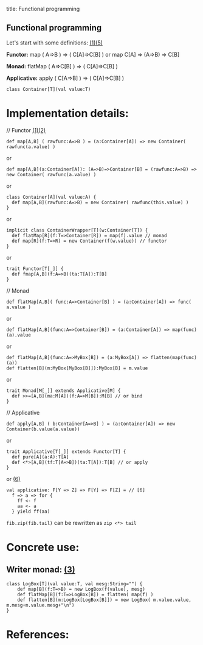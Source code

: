 title: Functional programming

## Functional programming

Let's start with some definitions: [(1)][1][(5)][5]

**Functor:**
    map ( A=>B ) => ( C[A]=>C[B] )   or   map C[A] => (A=>B) => C[B]

**Monad:**
    flatMap ( A=>C[B] ) => ( C[A]=>C[B] )

**Applicative:**
    apply ( C[A=>B] ) => ( C[A]=>C[B] )

    class Container[T](val value:T)

Implementation details:
=======================

// Functor [(1)][1][(2)][2]

    def map[A,B] ( rawfunc:A=>B ) = (a:Container[A]) => new Container( rawfunc(a.value) )

or

    def map[A,B](a:Container[A]): (A=>B)=>Container[B] = (rawfunc:A=>B) => new Container( rawfunc(a.value) )

or

    class Container[A](val value:A) {
      def map[A,B](rawfunc:A=>B) = new Container( rawfunc(this.value) )
    }

or

    implicit class ContainerWrapper[T](w:Container[T]) {
      def flatMap[R](f:T=>Container[R]) = map(f).value // monad
      def map[R](f:T=>R) = new Container(f(w.value)) // functor
    }

or

    trait Functor[T[_]] {
      def fmap[A,B](f:A=>B)(ta:T[A]):T[B]
    }

// Monad

    def flatMap[A,B]( func:A=>Container[B] ) = (a:Container[A]) => func( a.value )

or 

    def flatMap[A,B](func:A=>Container[B]) = (a:Container[A]) => map(func)(a).value

or 

    def flatMap[A,B](func:A=>MyBox[B]) = (a:MyBox[A]) => flatten(map(func)(a))
    def flatten[B](m:MyBox[MyBox[B]]):MyBox[B] = m.value

or 

    trait Monad[M[_]] extends Applicative[M] {
      def >>=[A,B](ma:M[A])(f:A=>M[B]):M[B] // or bind
    }

// Applicative

    def apply[A,B] ( b:Container[A=>B] ) = (a:Container[A]) => new Container(b.value(a.value))

or

    trait Applicative[T[_]] extends Functor[T] {
      def pure[A](a:A):T[A]
      def <*>[A,B](tf:T[A=>B])(ta:T[A]):T[B] // or apply
    }

or [(6)][6]

    val applicative: F[Y => Z] => F[Y] => F[Z] = // [6]
      f => a => for {
        ff <- f
        aa <- a
      } yield ff(aa)

`fib.zip(fib.tail)` can be rewritten as `zip <*> tail`

Concrete use:
=============

Writer monad: [(3)][3]
-------------

    class LogBox[T](val value:T, val mesg:String="") {
        def map[B](f:T=>B) = new LogBox(f(value), mesg)
        def flatMap[B](f:T=>LogBox[B]) = flatten( map(f) )
        def flatten[B](m:LogBox[LogBox[B]]) = new LogBox( m.value.value, m.mesg+m.value.mesg+"\n")
    }
 

References:
===========

[1]: http://thedet.wordpress.com/2012/04/28/functors-monads-applicatives-can-be-so-simple/

[2]: http://thedet.wordpress.com/2012/05/04/functors-monads-applicatives-different-implementations/

[3]: http://thedet.wordpress.com/2013/01/21/functors-monads-applicatives-taking-monad-apart-draft/

[4]: http://gabrielsw.blogspot.de/2011/08/functors-applicative-functors-and.html

[5]: http://www.haskell.org/wikiupload/e/e9/Typeclassopedia.pdf

[6]: https://groups.google.com/forum/#!msg/scala-user/uh5w6N2eAHY/3Shf1295VpYJ

